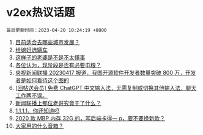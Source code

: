 # v2ex热议话题

`最后更新时间：2023-04-20 10:24:19 +0800`

1. [目前适合去哪些城市发展？](https://www.v2ex.com/t/933678)
1. [给媳妇选辆车](https://www.v2ex.com/t/933728)
1. [这样子的老婆是不是不太懂事](https://www.v2ex.com/t/933893)
1. [各位认为，现阶段是否有必要屯粮？](https://www.v2ex.com/t/933723)
1. [央视新闻联播 20230417 报道，我国开源软件开发者数量突破 800 万，开发者是如何看待这个图的](https://www.v2ex.com/t/933743)
1. [[回帖送会员] 免费 ChatGPT 中文输入法，无需复制或切换其他输入法，聊天工作两不误。](https://www.v2ex.com/t/933768)
1. [新闻联播上那位老哥究竟干了什么？](https://www.v2ex.com/t/933871)
1. [1.1.1.1，你还知道吗](https://www.v2ex.com/t/933859)
1. [2020 款 MBP 内存 32G 的，写后端卡得一 p，要不要换新款？](https://www.v2ex.com/t/933826)
1. [大家用的什么音箱？](https://www.v2ex.com/t/933752)

